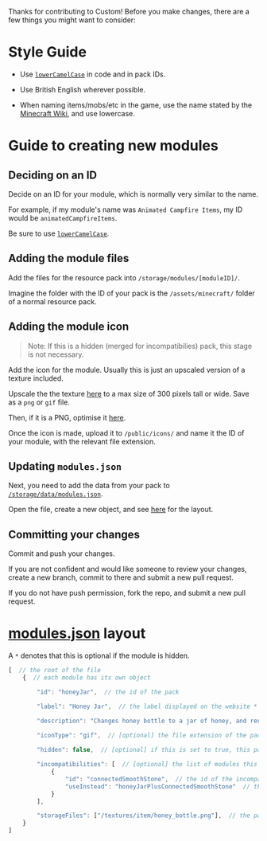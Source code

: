 Thanks for contributing to Custom! Before you make changes, there are a few things you might want to consider:



# Style Guide


* Use [`lowerCamelCase`](http://wiki.c2.com/?LowerCamelCase) in code and in pack IDs.

* Use British English wherever possible.

* When naming items/mobs/etc in the game, use the name stated by the [Minecraft Wiki](https://minecraft.gamepedia.com/Minecraft_Wiki), and use lowercase.



# Guide to creating new modules

## Deciding on an ID

Decide on an ID for your module, which is normally very similar to the name. 

For example, if my module's name was `Animated Campfire Items`, my ID would be `animatedCampfireItems`.

Be sure to use [`lowerCamelCase`](http://wiki.c2.com/?LowerCamelCase).

## Adding the module files

Add the files for the resource pack into `/storage/modules/[moduleID]/`.

Imagine the folder with the ID of your pack is the `/assets/minecraft/` folder of a normal resource pack.

## Adding the module icon

> Note: If this is a hidden (merged for incompatibilies) pack, this stage is not necessary. 

Add the icon for the module. Usually this is just an upscaled version of a texture included.

Upscale the the texture [here](https://lospec.com/pixel-art-scaler/) to a max size of 300 pixels tall or wide. Save as a `png` or `gif` file.

Then, if it is a PNG, optimise it [here](https://tinypng.com/).

Once the icon is made, upload it to `/public/icons/` and name it the ID of your module, with the relevant file extension.

## Updating `modules.json`

Next, you need to add the data from your pack to [`/storage/data/modules.json`](https://github.com/LittleImprovementsCustom/LittleImprovementsCustom/blob/master/storage/data/modules.json).

Open the file, create a new object, and see [here](https://github.com/LittleImprovementsCustom/LittleImprovementsCustom/blob/master/CONTRIBUTING.md#modulesjson-layout) for the layout.

## Committing your changes

Commit and push your changes.

If you are not confident and would like someone to review your changes, create a new branch, commit to there and submit a new pull request.

If you do not have push permission, fork the repo, and submit a new pull request.



# [modules.json](https://github.com/LittleImprovementsCustom/LittleImprovementsCustom/blob/master/storage/data/modules.json) layout

A `*` denotes that this is optional if the module is hidden.

```js
[  // the root of the file
    {  // each module has its own object

        "id": "honeyJar",  // the id of the pack

        "label": "Honey Jar",  // the label displayed on the website *

        "description": "Changes honey bottle to a jar of honey, and renames the item.",  // the description displayed on the website *

        "iconType": "gif",  // [optional] the file extension of the pack icon. defaults to "png" if not included. *
        
        "hidden": false,  // [optional] if this is set to true, this pack will not be displayed on the website. used for invisible merged packs

        "incompatibilities": [  // [optional] the list of modules this is incompatible with
            {
                "id": "connectedSmoothStone",  // the id of the incompatible pack
                "useInstead": "honeyJarPlusConnectedSmoothStone"  // the id of the pack to replace the two incompatible packs with
            }
        ],

        "storageFiles": ["/textures/item/honey_bottle.png"],  // the paths of the module's files
    }
]
```
